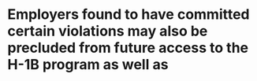 # Employers found to have committed certain violations may also be precluded from future access to the H-1B program as well as